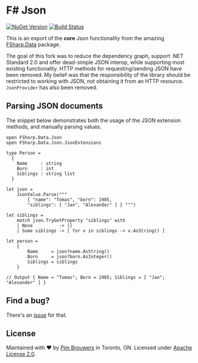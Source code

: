 # F# Json

[![NuGet Version](https://img.shields.io/nuget/v/FSharp.Data.Json.svg)](https://www.nuget.org/packages/FSharp.Data.Json/1.0.0)
[![Build Status](https://travis-ci.org/pimbrouwers/FSharp.Data.Json.svg?branch=master)](https://travis-ci.org/pimbrouwers/FSharp.Data.Json)


This is an export of the **core** Json functionality from the amazing [FSharp.Data](https://github.com/fsharp/FSharp.Data) package.

The goal of this fork was to reduce the dependency graph, support .NET Standard 2.0 and offer dead-simple JSON interop, while supporting most existing functionality. HTTP methods for requesting/sending JSON have been removed. My belief was that the responsibility of the library should be restricted to working with JSON, not obtaining it from an HTTP resource. `JsonProvider` has also been removed.

## Parsing JSON documents

The snippet below demonstrates both the usage of the JSON extension methods, and manually parsing values.

```f#
open FSharp.Data.Json
open FSharp.Data.Json.JsonExtensions

type Person =
  {
    Name     : string
    Born     : int
    Siblings : string list
  }

let json =
    JsonValue.Parse(""" 
        { "name": "Tomas", "born": 1985,
        "siblings": [ "Jan", "Alexander" ] } """)

let siblings = 
    match json.TryGetProperty "siblings" with
    | None          -> []
    | Some siblings -> [ for v in siblings -> v.AsString() ]

let person = 
    {
        Name     = json?name.AsString()
        Born     = json?born.AsInteger()    
        Siblings = siblings
    }

// Output { Name = "Tomas"; Born = 1985; Siblings = [ "Jan"; "Alexander" ] }
```


## Find a bug?

There's an [issue](https://github.com/pimbrouwers/FSharp.Data.Json/issues) for that.

## License

Maintained with ♥ by [Pim Brouwers](https://github.com/pimbrouwers) in Toronto, ON. Licensed under [Apache License 2.0](https://github.com/pimbrouwers/FSharp.Data.Json/blob/master/LICENSE).
